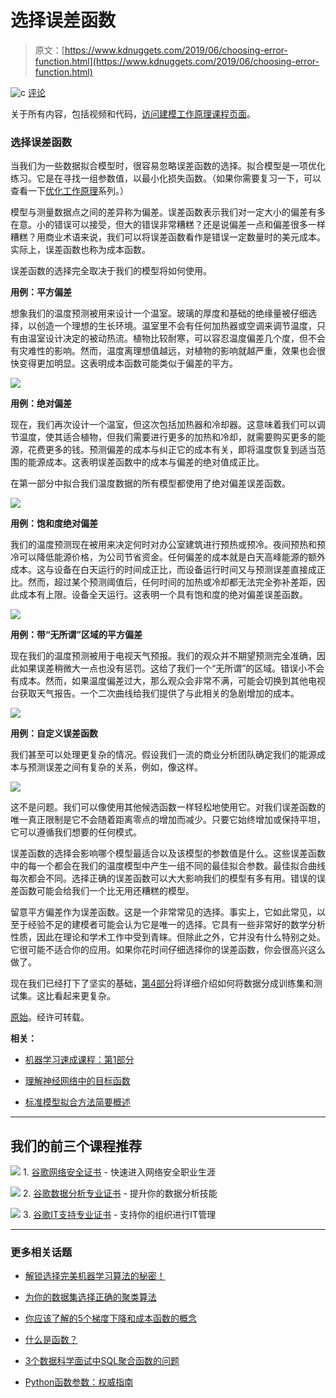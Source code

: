# 选择误差函数

> 原文：[https://www.kdnuggets.com/2019/06/choosing-error-function.html](https://www.kdnuggets.com/2019/06/choosing-error-function.html)

![c](../Images/3d9c022da2d331bb56691a9617b91b90.png) [评论](#comments)

关于所有内容，包括视频和代码，[访问建模工作原理课程页面](https://end-to-end-machine-learning.teachable.com/p/building-blocks-choosing-a-model)。

### 选择误差函数

当我们为一些数据拟合模型时，很容易忽略误差函数的选择。拟合模型是一项优化练习。它是在寻找一组参数值，以最小化损失函数。（如果你需要复习一下，可以查看一下[优化工作原理](https://brohrer.github.io/how_optimization_works_1.html)系列。）

模型与测量数据点之间的差异称为偏差。误差函数表示我们对一定大小的偏差有多在意。小的错误可以接受，但大的错误非常糟糕？还是说偏差一点和偏差很多一样糟糕？用商业术语来说，我们可以将误差函数看作是错误一定数量时的美元成本。实际上，误差函数也称为成本函数。

误差函数的选择完全取决于我们的模型将如何使用。

**用例：平方偏差**

想象我们的温度预测被用来设计一个温室。玻璃的厚度和基础的绝缘量被仔细选择，以创造一个理想的生长环境。温室里不会有任何加热器或空调来调节温度，只有由温室设计决定的被动热流。植物比较耐寒，可以容忍温度偏差几个度，但不会有灾难性的影响。然而，温度离理想值越远，对植物的影响就越严重，效果也会很快变得更加明显。这表明成本函数可能类似于偏差的平方。

![](../Images/5f9607b83929b1a9661d4cdd3b8d187b.png)

**用例：绝对偏差**

现在，我们再次设计一个温室，但这次包括加热器和冷却器。这意味着我们可以调节温度，使其适合植物，但我们需要进行更多的加热和冷却，就需要购买更多的能源，花费更多的钱。预测偏差的成本与纠正它的成本有关，即将温度恢复到适当范围的能源成本。这表明误差函数中的成本与偏差的绝对值成正比。

在第一部分中拟合我们温度数据的所有模型都使用了绝对偏差误差函数。

![](../Images/e8f75f5eaf48e29997ef130f7eecdff6.png)

**用例：饱和度绝对偏差**

我们的温度预测现在被用来决定何时对办公室建筑进行预热或预冷。夜间预热和预冷可以降低能源价格，为公司节省资金。任何偏差的成本就是白天高峰能源的额外成本。这与设备在白天运行的时间成正比，而设备运行时间又与预测误差直接成正比。然而，超过某个预测阈值后，任何时间的加热或冷却都无法完全弥补差距，因此成本有上限。设备全天运行。这表明一个具有饱和度的绝对偏差误差函数。

![](../Images/7c79e363a80062f5a51acdd86cd605b0.png)

**用例：带“无所谓”区域的平方偏差**

现在我们的温度预测被用于电视天气预报。我们的观众并不期望预测完全准确，因此如果误差稍微大一点也没有惩罚。这给了我们一个“无所谓”的区域。错误小不会有成本。然而，如果温度偏差过大，那么观众会非常不满，可能会切换到其他电视台获取天气报告。一个二次曲线给我们提供了与此相关的急剧增加的成本。

![](../Images/10384edf5fd49f9c95d870323d6f46da.png)

**用例：自定义误差函数**

我们甚至可以处理更复杂的情况。假设我们一流的商业分析团队确定我们的能源成本与预测误差之间有复杂的关系，例如，像这样。

![](../Images/c9604767fd2d6760ac09dd21e91e551f.png)

这不是问题。我们可以像使用其他候选函数一样轻松地使用它。对我们误差函数的唯一真正限制是它不会随着距离零点的增加而减少。只要它始终增加或保持平坦，它可以遵循我们想要的任何模式。

误差函数的选择会影响哪个模型最适合以及该模型的参数值是什么。这些误差函数中的每一个都会在我们的温度模型中产生一组不同的最佳拟合参数。最佳拟合曲线每次都会不同。选择正确的误差函数可以大大影响我们的模型有多有用。错误的误差函数可能会给我们一个比无用还糟糕的模型。

留意平方偏差作为误差函数。这是一个非常常见的选择。事实上，它如此常见，以至于经验不足的建模者可能会认为它是唯一的选择。它具有一些非常好的数学分析性质，因此在理论和学术工作中受到青睐。但除此之外，它并没有什么特别之处。它很可能不适合你的应用。如果你花时间仔细选择你的误差函数，你会很高兴这么做了。

现在我们已经打下了坚实的基础，[第4部分](https://brohrer.github.io/how_modeling_works_4.html)将详细介绍如何将数据分成训练集和测试集。这比看起来更复杂。

[原始](https://brohrer.github.io/how_modeling_works_3.html)。经许可转载。

**相关：**

+   [机器学习速成课程：第1部分](/2017/05/machine-learning-crash-course-part-1.html)

+   [理解神经网络中的目标函数](/2017/11/understanding-objective-functions-neural-networks.html)

+   [标准模型拟合方法简要概述](/2016/05/concise-overview-model-fitting-methods.html)

* * *

## 我们的前三个课程推荐

![](../Images/0244c01ba9267c002ef39d4907e0b8fb.png) 1\. [谷歌网络安全证书](https://www.kdnuggets.com/google-cybersecurity) - 快速进入网络安全职业生涯

![](../Images/e225c49c3c91745821c8c0368bf04711.png) 2\. [谷歌数据分析专业证书](https://www.kdnuggets.com/google-data-analytics) - 提升你的数据分析技能

![](../Images/0244c01ba9267c002ef39d4907e0b8fb.png) 3\. [谷歌IT支持专业证书](https://www.kdnuggets.com/google-itsupport) - 支持你的组织进行IT管理

* * *

### 更多相关话题

+   [解锁选择完美机器学习算法的秘密！](https://www.kdnuggets.com/2023/07/ml-algorithm-choose.html)

+   [为你的数据集选择正确的聚类算法](https://www.kdnuggets.com/2019/10/right-clustering-algorithm.html)

+   [你应该了解的5个梯度下降和成本函数的概念](https://www.kdnuggets.com/2020/05/5-concepts-gradient-descent-cost-function.html)

+   [什么是函数？](https://www.kdnuggets.com/2022/11/function.html)

+   [3个数据科学面试中SQL聚合函数的问题](https://www.kdnuggets.com/2023/01/3-sql-aggregate-function-interview-questions-data-science.html)

+   [Python函数参数：权威指南](https://www.kdnuggets.com/2023/02/python-function-arguments-definitive-guide.html)
